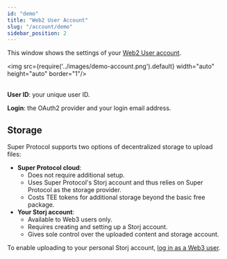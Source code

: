 ```yaml
---
id: "demo"
title: "Web2 User Account"
slug: "/account/demo"
sidebar_position: 2
---
```


This window shows the settings of your [Web2 User account](/marketplace/account#demo-user-account).

<img src={require('../images/demo-account.png').default} width="auto" height="auto" border="1"/>
<br/>
<br/>

**User ID**: your unique user ID.

**Login**: the OAuth2 provider and your login email address.

## Storage

Super Protocol supports two options of decentralized storage to upload files:

- **Super Protocol cloud**:
    + Does not require additional setup.
    + Uses Super Protocol's Storj account and thus relies on Super Protocol as the storage provider.
    + Costs TEE tokens for additional storage beyond the basic free package.
- **Your Storj account**:
    + Available to Web3 users only.
    + Requires creating and setting up a Storj account.
    + Gives sole control over the uploaded content and storage account.

To enable uploading to your personal Storj account, [log in as a Web3 user](/marketplace/guides/log-in).